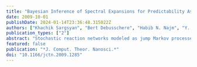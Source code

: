 ```yaml
---
title: "Bayesian Inference of Spectral Expansions for Predictability Assessment in Stochastic Reaction Networks"
date: 2009-10-01
publishDate: 2024-01-14T23:36:48.315022Z
authors: ["Khachik Sargsyan", "Bert Debusschere", "Habib N. Najm", "Y. Marzouk"]
publication_types: ["2"]
abstract: "Stochastic reaction networks modeled as jump Markov processes serve as the main mathematical representation of biochemical phenomena in cells, particularly when the relevant molecule count is low, causing deterministic macroscale chemical reaction models to fail. Further, as there is mainly empirical knowledge about the rate parameters, parametric uncertainty analysis becomes very important. The conventional predictability tools for deterministic systems do not readily generalize to the stochastic setting. We use spectral polynomial chaos expansions to represent stochastic processes. Bayesian inference techniques with Markov chain Monte Carlo are used to find the best spectral representation of the system state, taking into account not only intrinsic stochastic noise but also parametric uncertainties. A likelihood-based adaptive domain decomposition is introduced and applied, in particular, for the cases when the parameter range includes deterministic bifurcations. We show that the adaptive multidomain polynomial chaos representation captures the correct system behavior for a benchmark bistable Schlögl model for a wide range of parameter variations."
featured: false
publication: "*J. Comput. Theor. Nanosci.*"
doi: "10.1166/jctn.2009.1285"
---
```


